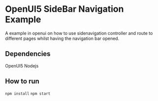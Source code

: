 # OpenUI5 SideBar Navigation Example

A example in openui on how to use sidenavigation controller and route to different pages whilst having the navigation bar opened.

## Dependencies
OpenUI5
Nodejs

## How to run
```npm install```
```npm start```
